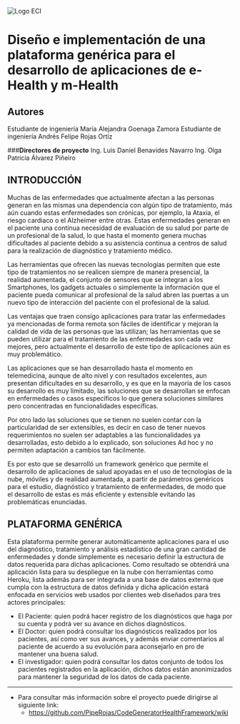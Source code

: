 ![Logo ECI](http://www.escuelaing.edu.co/uploads/descargables/1193_logo_horizontal.jpg)

# **Diseño e implementación de una plataforma genérica para el desarrollo de aplicaciones de e-Health y m-Health**

## **Autores**
Estudiante de ingeniería María Alejandra Goenaga Zamora
Estudiante de ingeniería Andrés Felipe Rojas Ortíz

###**Directores de proyecto**
Ing. Luis Daniel Benavides Navarro
Ing. Olga Patricia Álvarez Piñeiro

## **INTRODUCCIÓN**

Muchas de las enfermedades que actualmente afectan a las personas generan en las mismas una dependencia con algún tipo de tratamiento, más aún cuando estas enfermedades son crónicas, por ejemplo, la Ataxia, el riesgo cardiaco o el Alzheimer entre otras. Estas enfermedades generan en el paciente una continua necesidad de evaluación de su salud por parte de un profesional de la salud, lo que hasta el momento genera muchas dificultades al paciente debido a su asistencia continua a centros de salud para la realización de diagnóstico y tratamiento médico.

Las herramientas que ofrecen las nuevas tecnologías permiten que este tipo de tratamientos no se realicen siempre de manera presencial, la realidad aumentada, el conjunto de sensores que se integran a los Smartphones, los gadgets actuales o simplemente la información que el paciente pueda comunicar al profesional de la salud abren las puertas a un nuevo tipo de interacción del paciente con el profesional de la salud.

Las ventajas que traen consigo aplicaciones para tratar las enfermedades ya mencionadas de forma remota son fáciles de identificar y mejoran la calidad de vida de las personas que las utilizan; las herramientas que se pueden utilizar para el tratamiento de las enfermedades son cada vez mejores, pero actualmente el desarrollo de este tipo de aplicaciones aún es muy problemático.

Las aplicaciones que se han desarrollado hasta el momento en telemedicina, aunque de alto nivel y con resultados excelentes, aun presentan dificultades en su desarrollo, y es que en la mayoría de los casos su desarrollo es muy limitado, las soluciones que se desarrollan se enfocan en enfermedades o casos específicos lo que genera soluciones similares pero concentradas en funcionalidades específicas.

Por otro lado las soluciones que se tienen no suelen contar con la particularidad de ser extensibles, es decir en caso de tener nuevos requerimientos no suelen ser adaptables a las funcionalidades ya desarrolladas, esto debido a lo explicado, son soluciones Ad hoc y no permiten adaptación a cambios tan fácilmente.

Es por esto que se desarrolló un framework genérico que permite el desarrollo de aplicaciones de salud apoyadas en el uso de tecnologías de la nube, móviles y de realidad aumentada, a partir de parámetros genéricos para el estudio, diagnóstico y tratamiento de enfermedades, de modo que el desarrollo de estas es más eficiente y extensible evitando las problemáticas enunciadas.

## **PLATAFORMA GENÉRICA**

Esta plataforma permite generar automáticamente aplicaciones para el uso del diagnóstico, tratamiento y análisis estadístico de una gran cantidad de enfermedades y donde simplemente es necesario definir la estructura de datos requerida para dichas aplicaciones. Como resultado se obtendrá una aplicación lista para su despliegue en la nube con herramientas como Heroku, lista además para ser integrada a una base de datos externa que cumpla con la estructura de datos definida y dicha aplicación estará enfocada en servicios web usados por clientes web diseñados para tres actores principales:
* El Paciente: quien podrá hacer registro de los diagnósticos que haga por su cuenta y podrá ver su avance en dichos diagnósticos.
* El Doctor: quien podrá consultar los diagnósticos realizados por los pacientes, así como ver sus avances, y además enviar comentarios al paciente de acuerdo a su evolución para aconsejarlo en pro de mantener una buena salud.
* El investigador: quien podrá consultar los datos conjunto de todos los pacientes registrados en la aplicación, dichos datos están anonimizados para mantener la seguridad de los datos de cada paciente.

______
* Para consultar más información sobre el proyecto puede dirigirse al siguiente link:
     * https://github.com/PipeRojas/CodeGeneratorHealthFramework/wiki
